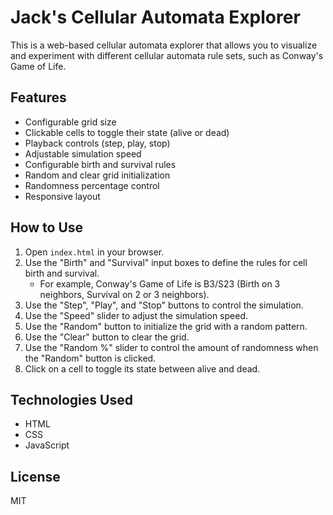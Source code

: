 # Jack's Cellular Automata Explorer

This is a web-based cellular automata explorer that allows you to visualize and experiment with different cellular automata rule sets, such as Conway's Game of Life.

## Features

*   Configurable grid size
*   Clickable cells to toggle their state (alive or dead)
*   Playback controls (step, play, stop)
*   Adjustable simulation speed
*   Configurable birth and survival rules
*   Random and clear grid initialization
*   Randomness percentage control
*   Responsive layout

## How to Use

1.  Open `index.html` in your browser.
2.  Use the "Birth" and "Survival" input boxes to define the rules for cell birth and survival.
    *   For example, Conway's Game of Life is B3/S23 (Birth on 3 neighbors, Survival on 2 or 3 neighbors).
3.  Use the "Step", "Play", and "Stop" buttons to control the simulation.
4.  Use the "Speed" slider to adjust the simulation speed.
5.  Use the "Random" button to initialize the grid with a random pattern.
6.  Use the "Clear" button to clear the grid.
7.  Use the "Random %" slider to control the amount of randomness when the "Random" button is clicked.
8.  Click on a cell to toggle its state between alive and dead.

## Technologies Used

*   HTML
*   CSS
*   JavaScript

## License

MIT
